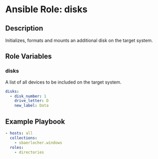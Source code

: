 # Ansible Role: disks

## Description

Initializes, formats and mounts an additional disk on the target system.

## Role Variables

### disks

A list of all devices to be included on the target system.

```yml
disks:
  - disk_number: 1
    drive_letter: D
    new_label: Data
```

## Example Playbook

```yml
- hosts: all
  collections:
    - sbaerlocher.windows
  roles:
    - directories
```
